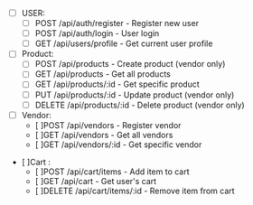 - [ ] USER:
  - [ ] POST /api/auth/register - Register new user
  - [ ] POST /api/auth/login - User login
  - [ ] GET /api/users/profile - Get current user profile
- [ ] Product:
  - [ ] POST /api/products - Create product (vendor only)
  - [ ] GET /api/products - Get all products
  - [ ] GET /api/products/:id - Get specific product
  - [ ] PUT /api/products/:id - Update product (vendor only)
  - [ ] DELETE /api/products/:id - Delete product (vendor only)
- [ ] Vendor:
  - [ ]POST /api/vendors - Register vendor
  - [ ]GET /api/vendors - Get all vendors
  - [ ]GET /api/vendors/:id - Get specific vendor
- [ ]Cart :
  - [ ]POST /api/cart/items - Add item to cart
  - [ ]GET /api/cart - Get user's cart
  - [ ]DELETE /api/cart/items/:id - Remove item from cart
